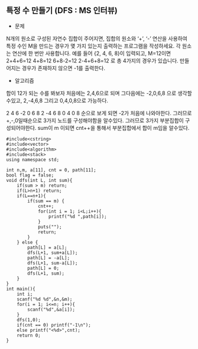 ## 특정 수 만들기 (DFS : MS 인터뷰)

* 문제 

N개의 원소로 구성된 자연수 집합이 주어지면, 집합의 원소와 ‘+’, ‘-’ 연산을 사용하여 특정 수인 M을 만드는 경우가 몇 가지 있는지 출력하는 프로그램을 작성하세요. 각 원소는 연산에 한 번만 사용합니다.
예를 들어 {2, 4, 6, 8}이 입력되고, M=12이면
2+4+6=12
4+8=12
6+8-2=12
2-4+6+8=12
로 총 4가지의 경우가 있습니다. 만들어지는 경우가 존재하지 않으면 -1를 출력한다.


* 알고리즘

합이 12가 되는 수를 봐보자 처음에는 2,4,6으로 되며 그다음에는 -2,0,6,8 으로 생각할수있고, 2,-4,6,8 그리고 0,4,0,8으로 가능하다.

2 4 6
-2 0 6 8
2 -4 6 8
0 4 0 8
순으로 보게 되면 -2가 처음에 나와야한다. 그러므로 +,-,0일때순으로 3가지 노드를 구성해야함을 알수있다.
그러므로 3가지 부분집합이 구성되어야한다. 
sum이 m 이되면 cnt++을 통해서 부분집합에서 합이 m임을 알수있다.

```
#include<cstring>
#include<vector>
#include<algorithm>
#include<stack>
using namespace std;

int n,m, a[11], cnt = 0, path[11];
bool flag = false;
void dfs(int L, int sum){
    if(sum > m) return;
    if(L>n+1) return;
    if(L==n+1){
        if(sum == m) {
            cnt++;
            for(int i = 1; i<L;i++){
                printf("%d ",path[i]);
            }
            puts("");
            return;
        }     
    } else {
        path[L] = a[L];
        dfs(L+1, sum+a[L]);
        path[L] = -a[L];
        dfs(L+1, sum-a[L]);
        path[L] = 0;
        dfs(L+1, sum);
    }
}
int main(){
    int i;
    scanf("%d %d",&n,&m);
    for(i = 1; i<=n; i++){
        scanf("%d",&a[i]);
    }
    dfs(1,0);
    if(cnt == 0) printf("-1\n");
    else printf("<%d>",cnt);
    return 0;
}

```